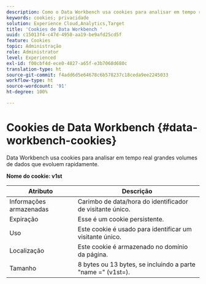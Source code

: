 ```yaml
---
description: Como o Data Workbench usa cookies para analisar em tempo real grandes volumes de dados que evoluem rapidamente.
keywords: cookies; privacidade
solution: Experience Cloud,Analytics,Target
title: 'Cookies de Data Workbench '
uuid: c15013f4-c47d-4950-aa19-be9afd25cd5f
feature: Cookies
topic: Administração
role: Administrator
level: Experienced
exl-id: f00cbf4d-ece0-4827-a65f-e3b7068d680c
translation-type: ht
source-git-commit: f4add6d5e64678c6b578237c18ceda9ee2245033
workflow-type: ht
source-wordcount: '91'
ht-degree: 100%

---
```


# Cookies de Data Workbench {#data-workbench-cookies}

Data Workbench usa cookies para analisar em tempo real grandes volumes de dados que evoluem rapidamente.

**Nome do cookie: v1st**

| Atributo | Descrição |
|---|---|
| Informações armazenadas | Carimbo de data/hora do identificador de visitante único. |
| Expiração | Esse é um cookie persistente. |
| Uso | Este cookie é usado para identificar um visitante único. |
| Localização | Este cookie é armazenado no domínio da página. |
| Tamanho | 8 bytes ou 13 bytes, se incluindo a parte &quot;name =&quot; (v1st=). |
